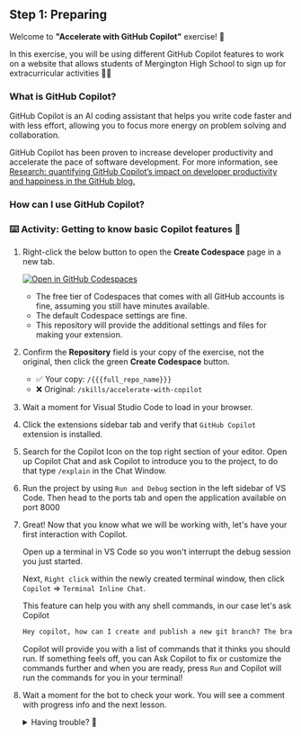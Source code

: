## Step 1: Preparing

Welcome to **"Accelerate with GitHub Copilot"** exercise! :robot:

In this exercise, you will be using different GitHub Copilot features to work on a website that allows students of Mergington High School to sign up for extracurricular activities :student:

### What is GitHub Copilot?

GitHub Copilot is an AI coding assistant that helps you write code faster and with less effort, allowing you to focus more energy on problem solving and collaboration.

GitHub Copilot has been proven to increase developer productivity and accelerate the pace of software development. For more information, see [Research: quantifying GitHub Copilot’s impact on developer productivity and happiness in the GitHub blog.](https://github.blog/news-insights/research/research-quantifying-github-copilots-impact-on-developer-productivity-and-happiness/)

### How can I use GitHub Copilot?

### :keyboard: Activity: Getting to know basic Copilot features :robot:

1. Right-click the below button to open the **Create Codespace** page in a new tab.

   [![Open in GitHub Codespaces](https://github.com/codespaces/badge.svg)](https://codespaces.new/{{full_repo_name}}?quickstart=1)

   - The free tier of Codespaces that comes with all GitHub accounts is fine, assuming you still have minutes available.
   - The default Codespace settings are fine.
   - This repository will provide the additional settings and files for making your extension.

1. Confirm the **Repository** field is your copy of the exercise, not the original, then click the green **Create Codespace** button.

   - ✅ Your copy: `/{{{full_repo_name}}}`
   - ❌ Original: `/skills/accelerate-with-copilot`

1. Wait a moment for Visual Studio Code to load in your browser.

1. Click the extensions sidebar tab and verify that `GitHub Copilot` extension is installed.

   <!-- TODO: Add screenshot -->

1. Search for the Copilot Icon on the top right section of your editor.
   Open up Copilot Chat and ask Copilot to introduce you to the project, to do that type `/explain` in the Chat Window.
   <!-- TODO: Add screenshot -->
1. Run the project by using  `Run and Debug` section in the left sidebar of VS Code. Then head to the ports tab and open the application available on port 8000

   <!-- TODO: Add screenshot -->

1. Great! Now that you know what we will be working with, let's have your first interaction with Copilot.

   Open up a terminal in VS Code so you won't interrupt the debug session you just started.

   Next, `Right click` within the newly created terminal window, then click `Copilot` => `Terminal Inline Chat`.

   This feature can help you with any shell commands, in our case let's ask Copilot

   ```txt
   Hey copilot, how can I create and publish a new git branch? The branch should be named accelerate-with-copilot
   ```

   Copilot will provide you with a list of commands that it thinks you should run. If something feels off, you can Ask Copilot to fix or customize the commands further and when you are ready, press `Run` and Copilot will run the commands for you in your terminal!

1. Wait a moment for the bot to check your work. You will see a comment with progress info and the next lesson.

   <details>
   <summary>Having trouble? 🤷</summary><br/>

   If you don't get feedback, here are some things to check:

   - Make sure your created the branch with the exact name `accelerate-with-copilot`. No prefixes or suffixes.

   </details>
